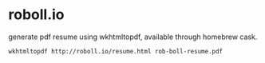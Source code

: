 # roboll.io

generate pdf resume using wkhtmltopdf, available through homebrew cask.

```
wkhtmltopdf http://roboll.io/resume.html rob-boll-resume.pdf
```
